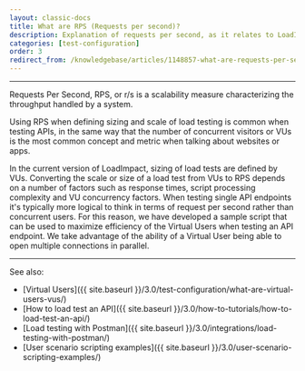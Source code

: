 ```yaml
---
layout: classic-docs
title: What are RPS (Requests per second)?
description: Explanation of requests per second, as it relates to LoadImpact.
categories: [test-configuration]
order: 3
redirect_from: /knowledgebase/articles/1148857-what-are-requests-per-second-rps
---
```


***

Requests Per Second, RPS, or r/s is a scalability measure characterizing the throughput handled by a system.

Using RPS when defining sizing and scale of load testing is common when testing APIs, in the same way that the number of concurrent visitors or VUs is the most common concept and metric when talking about websites or apps.

In the current version of LoadImpact, sizing of load tests are defined by VUs. Converting the scale or size of a load test from VUs to RPS depends on a number of factors such as response times, script processing complexity and VU concurrency factors. When testing single API endpoints it's typically more logical to think in terms of request per second rather than concurrent users. For this reason, we have developed a sample script that can be used to maximize efficiency of the Virtual Users when testing an API endpoint. We take advantage of the ability of a Virtual User being able to open multiple connections in parallel.

***

See also:
- [Virtual Users]({{ site.baseurl }}/3.0/test-configuration/what-are-virtual-users-vus/)
- [How to load test an API]({{ site.baseurl }}/3.0/how-to-tutorials/how-to-load-test-an-api/)
- [Load testing with Postman]({{ site.baseurl }}/3.0/integrations/load-testing-with-postman/)
- [User scenario scripting examples]({{ site.baseurl }}/3.0/user-scenario-scripting-examples/)

